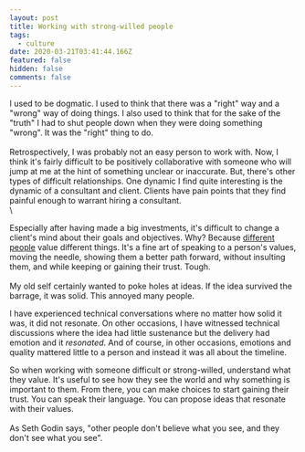 ```yaml
---
layout: post
title: Working with strong-willed people
tags:
  - culture
date: 2020-03-21T03:41:44.166Z
featured: false
hidden: false
comments: false
---
```

I used to be dogmatic. I used to think that there was a "right" way and a "wrong" way of doing things. I also used to think that for the sake of the "truth" I had to shut people down when they were doing something "wrong".  It was the "right" thing to do. \
\
Retrospectively, I was probably not an easy person to work with. Now, I think it's fairly difficult to be positively collaborative with someone who will jump at me at the hint of something unclear or inaccurate. But, there's other types of difficult relationships. One dynamic I find quite interesting is the dynamic of a consultant and client. Clients have pain points that they find painful enough to warrant hiring a consultant. \
\
<!--more--> 

Especially after having made a big investments, it's difficult to change a client's mind about their goals and objectives. Why? Because [different people](https://seths.blog/2019/10/if-you-want-to-change-minds/) value different things. It's a fine art of speaking to a person's values, moving the needle, showing them a better path forward, without insulting them, and while keeping or gaining their trust. Tough.\
\
My old self certainly wanted to poke holes at ideas. If the idea survived the barrage, it was solid. This annoyed many people. 

I have experienced technical conversations where no matter how solid it was, it did not resonate. On other occasions, I have witnessed technical discussions where the idea had little sustenance but the delivery had emotion and it *resonated*. And of course, in other occasions, emotions and quality mattered little to a person and instead it was all about the timeline.

So when working with someone difficult or strong-willed, understand what they value. It's useful to see how they see the world and why something is important to them. From there, you can make choices to start gaining their trust. You can speak their language. You can propose ideas that resonate with their values. \
\
As Seth Godin says, "other people don't believe what you see, and they don't see what you see".